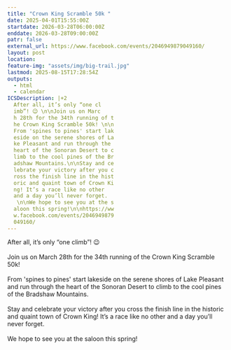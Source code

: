 ```yaml
---
title: "Crown King Scramble 50k "
date: 2025-04-01T15:55:00Z
startdate: 2026-03-28T06:00:00Z
enddate: 2026-03-28T09:00:00Z
patr: false
external_url: https://www.facebook.com/events/2046949879049160/
layout: post
location: 
feature-img: "assets/img/big-trail.jpg"
lastmod: 2025-08-15T17:28:54Z
outputs:
  - html
  - calendar
ICSDescription: |+2
  After all, it’s only “one cl  imb”! 😉 \n\nJoin us on Marc  h 28th for the 34th running of t  he Crown King Scramble 50k! \n\n  From 'spines to pines' start lak  eside on the serene shores of La  ke Pleasant and run through the   heart of the Sonoran Desert to c  limb to the cool pines of the Br  adshaw Mountains.\n\nStay and ce  lebrate your victory after you c  ross the finish line in the hist  oric and quaint town of Crown Ki  ng! It’s a race like no other   and a day you’ll never forget.   \n\nWe hope to see you at the s  aloon this spring!\n\nhttps://ww  w.facebook.com/events/2046949879  049160/
---
```


After all, it’s only “one climb”! 😉 <br>
  <br>
  Join us on March 28th for the 34th running of the Crown King Scramble 50k! <br>
  <br>
  From 'spines to pines' start lakeside on the serene shores of Lake Pleasant and run through the heart of the Sonoran Desert to climb to the cool pines of the Bradshaw Mountains.<br>
  <br>
  Stay and celebrate your victory after you cross the finish line in the historic and quaint town of Crown King! It’s a race like no other and a day you’ll never forget. <br>
  <br>
  We hope to see you at the saloon this spring!<br>
  <br>
  
